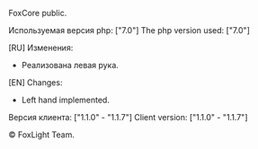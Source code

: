 FoxCore public.

Используемая версия php: ["7.0"]
The php version used: ["7.0"]

[RU]
Изменения:
- Реализована левая рука.

[EN]
Changes:
- Left hand implemented.

Версия клиента: ["1.1.0" - "1.1.7"]
Client version: ["1.1.0" - "1.1.7"]

© FoxLight Team.
